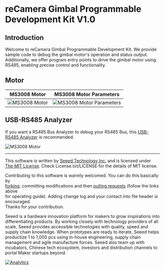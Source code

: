 # reCamera Gimbal Programmable Development Kit V1.0

## Introduction

Welcome to reCamera Gimbal Programmable Development Kit. We provide sample code to debug the gimbal motor's operation and status output. Additionally, we offer program entry points to drive the gimbal motor using RS485, enabling precise control and functionality.

## Motor

MS3008 Motor          |  MS3008 Motor Parameters
:-------------------------:|:-------------------------:
![MS3008 Motor](https://raw.githubusercontent.com/AllenKon/Seeed_Motor_RS485/main/MS_Motor/Pic/MS3008_Motor.jpg)  |  ![MS3008 Motor Parameters](https://raw.githubusercontent.com/AllenKon/Seeed_Motor_RS485/main/MS_Motor/Pic/MS3008_Parameters.png)

## USB-RS485 Analyzer

If you want a RS485 Bus Analyzer to debug your RS485 Bus, this [USB-RS485 Analyzer](https://www.seeedstudio.com/USB-TO-RS232--RS485--TTL-Industrial-Isolated-Converter-p-3231.html) is recommended.

![MS3008 Motor](https://media-cdn.seeedstudio.com/media/catalog/product/cache/bb49d3ec4ee05b6f018e93f896b8a25d/h/t/httpsstatics3.seeedstudio.comseeedfile2018-12bazaar1004130_usbtors232485ttl01.jpg)

----

This software is written by [Seeed Technology Inc.](http://www.seeed.cc) and is licensed under [The MIT License](http://opensource.org/licenses/mit-license.php). Check License.txt/LICENSE for the details of MIT license.<br>

Contributing to this software is warmly welcomed. You can do this basically by<br>
[forking](https://help.github.com/articles/fork-a-repo), committing modifications and then [pulling requests](https://help.github.com/articles/using-pull-requests) (follow the links above<br>
for operating guide). Adding change log and your contact into file header is encouraged.<br>
Thanks for your contribution.

Seeed is a hardware innovation platform for makers to grow inspirations into differentiating products. By working closely with technology providers of all scale, Seeed provides accessible technologies with quality, speed and supply chain knowledge. When prototypes are ready to iterate, Seeed helps productize 1 to 1,000 pcs using in-house engineering, supply chain management and agile manufacture forces. Seeed also team up with incubators, Chinese tech ecosystem, investors and distribution channels to portal Maker startups beyond.

[![Analytics](https://ga-beacon.appspot.com/UA-46589105-3/NFC_Tag_M24LR6E)](https://github.com/igrigorik/ga-beacon)

